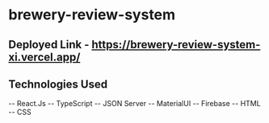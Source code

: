 # brewery-review-system

## Deployed Link - https://brewery-review-system-xi.vercel.app/

## Technologies Used

-- React.Js
-- TypeScript
-- JSON Server
-- MaterialUI
-- Firebase
-- HTML
-- CSS